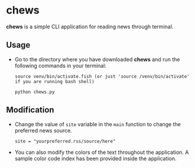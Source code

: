 # chews
**chews** is a simple CLI application for reading news through terminal.

## Usage
* Go to the directory where you have downloaded **chews** and run the following commands in your terminal:
           
      source venv/bin/activate.fish (or just 'source /venv/bin/activate' if you are running bash shell)

      python chews.py

## Modification
* Change the value of `site` variable in the `main` function to change the preferred news source.

   ```site = "yourpreferred.rss/source/here"```

* You can also modify the colors of the text throughout the application. A sample color code index has been provided inside the application.
